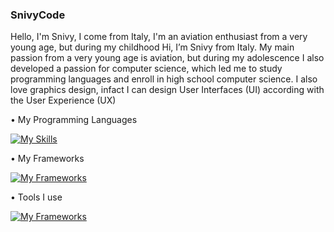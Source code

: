 ### SnivyCode

Hello, I'm Snivy, I come from Italy, I'm an aviation enthusiast from a very young age, but during my childhood
Hi, I’m Snivy from Italy.
My main passion from a very young age is aviation, but during my adolescence I also developed a passion for computer science, which led me to study programming languages and enroll in high school computer science.
I also love graphics design, infact I can design User Interfaces (UI) according with the User Experience (UX)

• My Programming Languages

[![My Skills](https://skillicons.dev/icons?i=html,css,js,lua)](https://skillicons.dev)

• My Frameworks

[![My Frameworks](https://skillicons.dev/icons?i=nodejs,bootstrap)](https://skillicons.dev)

• Tools I use

[![My Frameworks](https://skillicons.dev/icons?i=vscode,figma)](https://skillicons.dev)
<!--
**SnivyCode/SnivyCode** is a ✨ _special_ ✨ repository because its `README.md` (this file) appears on your GitHub profile.

Here are some ideas to get you started:

- 🔭 I’m currently working on ...
- 🌱 I’m currently learning ...
- 👯 I’m looking to collaborate on ...
- 🤔 I’m looking for help with ...
- 💬 Ask me about ...
- 📫 How to reach me: ...
- 😄 Pronouns: ...
- ⚡ Fun fact: ...
-->

